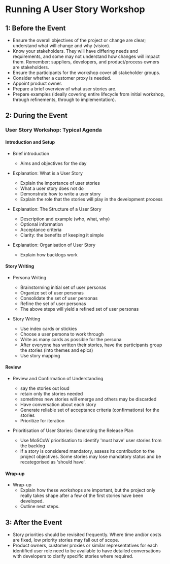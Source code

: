 Running A User Story Workshop
=============================

1: Before the Event
-------------------

- Ensure the overall objectives of the project or change are clear; understand what will change and why (vision).
- Know your stakeholders. They will have differing needs and requirements, and some may not understand how changes will impact them.
  Remember: suppliers, developers, and product/process owners are stakeholders.
- Ensure the participants for the workshop cover all stakeholder groups.
- Consider whether a customer proxy is needed.
- Appoint product owner.
- Prepare a brief overview of what user stories are.
- Prepare examples (ideally covering entire lifecycle from initial workshop, through refinements, through to implementation).

2: During the Event
-------------------

### User Story Workshop: Typical Agenda ###

#### Introduction and Setup ####

- Brief introduction
  - Aims and objectives for the day

- Explanation: What is a User Story
  - Explain the importance of user stories
  - What a user story does not do
  - Demonstrate how to write a user story
  - Explain the role that the stories will play in the development process
  
- Explanation: The Structure of a User Story
  - Description and example (who, what, why)
  - Optional information
  - Acceptance criteria
  - Clarity: the benefits of keeping it simple

- Explanation: Organisation of User Story
  - Explain how backlogs work

#### Story Writing ####

- Persona Writing
  - Brainstorming initial set of user personas
  - Organize set of user personas
  - Consolidate the set of user personas
  - Refine the set of user personas
  - The above steps will yield a refined set of user personas

- Story Writing
  - Use index cards or stickies
  - Choose a user persona to work through
  - Write as many cards as possible for the persona
  - After everyone has written their stories, have the participants group the stories (into themes and epics)
  - Use story mapping

#### Review ####

- Review and Confirmation of Understanding
  - say the stories out loud
  - retain only the stories needed
  - sometimes new stories will emerge and others may be discarded
  - Have conversation about each story
  - Generate reliable set of acceptance criteria (confirmations) for the stories
  - Prioritize for iteration

- Prioritisation of User Stories: Generating the Release Plan
  - Use MoSCoW prioritisation to identify 'must have' user stories from the backlog
  - If a story is considered mandatory, assess its contribution to the project objectives. Some stories may lose mandatory status and be 
  recategorised as 'should have'.
  
#### Wrap-up #####

- Wrap-up
  - Explain how these workshops are important, but the project only really takes shape after a few of the first stories have been 
  developed.
  - Outline next steps.

3: After the Event
------------------

- Story priorities should be revisited frequently. Where time and/or costs are fixed, low priority stories may fall out of scope.
- Product owners, customer proxies or similar representatives for each identified user role need to be available to have detailed 
conversations with developers to clarify specific stories where required.
 
